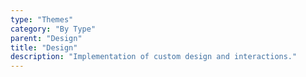 ```yaml
---
type: "Themes"
category: "By Type"
parent: "Design"
title: "Design"
description: "Implementation of custom design and interactions."
---
```

